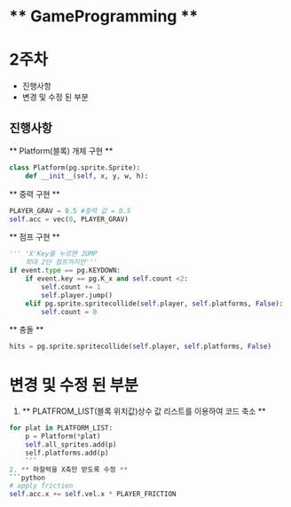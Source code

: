 <h1>** GameProgramming **

# 2주차 #
- 진행사항
- 변경 및 수정 된 부분

## 진행사항 ##

** Platform(블록) 개체 구현 **
```python
class Platform(pg.sprite.Sprite):
    def __init__(self, x, y, w, h):
```

** 중력 구현 **
```python
PLAYER_GRAV = 0.5 #중력 값 = 0.5
self.acc = vec(0, PLAYER_GRAV)
```

** 점프 구현 **
```python
''' 'X'Key를 누르면 JUMP
    최대 2단 점프까지만'''
if event.type == pg.KEYDOWN:
    if event.key == pg.K_x and self.count <2:
        self.count += 1
        self.player.jump()
    elif pg.sprite.spritecollide(self.player, self.platforms, False):
        self.count = 0
  ```
** 충돌 **
```python
hits = pg.sprite.spritecollide(self.player, self.platforms, False)
```

# 변경 및 수정 된 부분

1.  ** PLATFROM_LIST(블록 위치값)상수 값 리스트를 이용하여 코드 축소 **
  ```python
  for plat in PLATFORM_LIST:
      p = Platform(*plat)
      self.all_sprites.add(p)
      self.platforms.add(p)
      ```
2. ** 마찰력을 X축만 받도록 수정 **
  ```python
  # apply friction
  self.acc.x += self.vel.x * PLAYER_FRICTION
  ```
